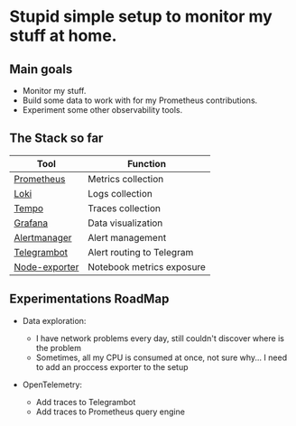 # Stupid simple setup to monitor my stuff at home.

## Main goals

* Monitor my stuff.
* Build some data to work with for my Prometheus contributions.
* Experiment some other observability tools.

## The Stack so far

| Tool    | Function   |
|---------------|---------------------------|
| [Prometheus](https://github.com/prometheus/prometheus)    | Metrics collection   |
| [Loki](https://github.com/grafana/loki) | Logs collection |
| [Tempo](https://github.com/grafana/tempo) | Traces collection |
| [Grafana](https://github.com/grafana/grafana)       | Data visualization        |
| [Alertmanager](https://github.com/prometheus/alertmanager)  | Alert management          |
| [Telegrambot](https://github.com/metalmatze/alertmanager-bot)   | Alert routing to Telegram |
| [Node-exporter](https://github.com/prometheus/node_exporter) | Notebook metrics exposure |

## Experimentations RoadMap
* Data exploration:
  * I have network problems every day, still couldn't discover where is the problem
  * Sometimes, all my CPU is consumed at once, not sure why... I need to add an proccess exporter to the setup

* OpenTelemetry:
  * Add traces to Telegrambot
  * Add traces to Prometheus query engine